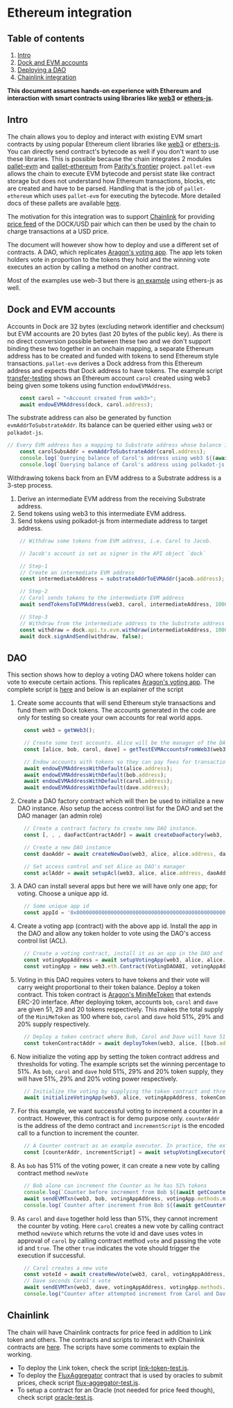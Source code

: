 # Ethereum integration
## Table of contents
1. [Intro](#intro)
1. [Dock and EVM accounts](#dock-and-evm-accounts)
1. [Deploying a DAO](#dao)
1. [Chainlink integration](#chainlink)


**This document assumes hands-on experience with Ethereum and interaction with smart contracts using libraries like [web3](https://github.com/ChainSafe/web3.js) or [ethers-js](https://github.com/ethers-io/ethers.js).**

## Intro
 The chain allows you to deploy and interact with existing EVM smart contracts by using popular Ethereum client libraries like [web3](https://github.com/ChainSafe/web3.js) or [ethers-js](https://github.com/ethers-io/ethers.js).
 You can directly send contract's bytecode as well if you don't want to use these libraries. This is possible because the chain integrates 2 modules [pallet-evm](https://github.com/paritytech/frontier/tree/master/frame/evm) and [pallet-ethereum](https://github.com/paritytech/frontier/tree/master/frame/ethereum) from [Parity's frontier](https://github.com/paritytech/frontier) project.
 `pallet-evm` allows the chain to execute EVM bytecode and persist state like contract storage but does not understand how Ethereum transactions, blocks, etc are created and have to be parsed. Handling that is the job of `pallet-ethereum` which uses `pallet-evm` for executing the bytecode. More detailed docs of these pallets are available [here](https://github.com/paritytech/frontier/tree/master/docs/frame).

The motivation for this integration was to support [Chainlink](https://chain.link/) for providing [price feed](https://docs.chain.link/docs/using-chainlink-reference-contracts) of the DOCK/USD pair which can then be used by the chain to charge transactions at a USD price.

The document will however show how to deploy and use a different set of contracts. A DAO, which replicates [Aragon's voting app](https://github.com/aragon/aragon-apps/tree/master/apps/voting). The app lets token holders vote in proportion to the tokens they hold and the winning vote executes an action by calling a method on another contract.

Most of the examples use web-3 but there is [an example](../../scripts/eth/with-ethers.js) using ethers-js as well.


## Dock and EVM accounts
Accounts in Dock are 32 bytes (excluding network identifier and checksum) but EVM accounts are 20 bytes (last 20 bytes of the public key). As there is no direct conversion possible between these two and we don't support
binding these two together in an onchain mapping, a separate Ethereum address has to be created and funded with tokens to send Ethereum style transactions. `pallet-evm` derives a Dock address from this Ethereum address
and expects that Dock address to have tokens. The example script [transfer-testing](../../scripts/eth/transfer-testing.js) shows an Ethereum account `carol` created using web3 being given some tokens using function `endowEVMAddress`.
```js
    const carol = "<Account created from web3>";
    await endowEVMAddress(dock, carol.address);
```

The substrate address can also be generated by function `evmAddrToSubstrateAddr`. Its balance can be queried either using `web3` or `polkadot-js`.
```js
// Every EVM address has a mapping to Substrate address whose balance is deducted for fee when the EVM address does a transaction.
    const carolSubsAddr = evmAddrToSubstrateAddr(carol.address);
    console.log(`Querying balance of Carol's address using web3 ${(await web3.eth.getBalance(carol.address))}`);
    console.log(`Querying balance of Carol's address using polkadot-js ${(await getBalance(dock.api, carolSubsAddr, false))}`);
```

Withdrawing tokens back from an EVM address to a Substrate address is a 3-step process.
1. Derive an intermediate EVM address from the receiving Substrate address.
2. Send tokens using web3 to this intermediate EVM address.
3. Send tokens using polkadot-js from intermediate address to target address.

```js
    // Withdraw some tokens from EVM address, i.e. Carol to Jacob.

    // Jacob's account is set as signer in the API object `dock`

    // Step-1
    // Create an intermediate EVM address
    const intermediateAddress = substrateAddrToEVMAddr(jacob.address);

    // Step-2
    // Carol sends tokens to the intermediate EVM address
    await sendTokensToEVMAddress(web3, carol, intermediateAddress, 1000);

    // Step-3
    // Withdraw from the intermediate address to the Substrate address sending this transaction, i.e. Jacob
    const withdraw = dock.api.tx.evm.withdraw(intermediateAddress, 1000);
    await dock.signAndSend(withdraw, false);
```

## DAO
This section shows how to deploy a voting DAO where tokens holder can vote to execute certain actions. This replicates [Aragon's voting app](https://github.com/aragon/aragon-apps/tree/master/apps/voting).
The complete script is [here](../../scripts/eth/dao/voting-dao-test.js) and below is an explainer of the script

1. Create some accounts that will send Ethereum style transactions and fund them with Dock tokens. The accounts generated in the code are only for testing
   so create your own accounts for real world apps.
    ```js
      const web3 = getWeb3();

      // Create some test accounts. Alice will be the manager of the DAO while Bob, Carol and Dave will be voters.
      const [alice, bob, carol, dave] = getTestEVMAccountsFromWeb3(web3);

      // Endow accounts with tokens so they can pay fees for transactions
      await endowEVMAddressWithDefault(alice.address);
      await endowEVMAddressWithDefault(bob.address);
      await endowEVMAddressWithDefault(carol.address);
      await endowEVMAddressWithDefault(dave.address);
    ```

1. Create a DAO factory contract which will then be used to initialize a new DAO instance. Also setup the access control list for the DAO and set the DAO manager (an admin role)
    ```js
      // Create a contract factory to create new DAO instance.
      const [, , , daoFactContractAddr] = await createDaoFactory(web3, alice);

      // Create a new DAO instance
      const daoAddr = await createNewDao(web3, alice, alice.address, daoFactContractAddr);

      // Set access control and set Alice as DAO's manager
      const aclAddr = await setupAcl(web3, alice, alice.address, daoAddr);
    ```

1. A DAO can install several apps but here we will have only one app; for voting. Choose a unique app id.
    ```js
      // Some unique app id
      const appId = '0x0000000000000000000000000000000000000000000000000000000000000100';
    ```

1. Create a voting app (contract) with the above app id. Install the app in the DAO and allow any token holder to vote using the DAO's access control list (ACL).
    ```js
      // Create a voting contract, install it as an app in the DAO and allow any token holder to vote
      const votingAppAddress = await setupVotingApp(web3, alice, alice.address, appId, daoAddr, aclAddr);
      const votingApp = new web3.eth.Contract(VotingDAOABI, votingAppAddress);
    ```

1. Voting in this DAO requires voters to have tokens and their vote will carry weight proportional to their token balance. Deploy a token contract. This token contract is
   [Aragon's MiniMeToken](https://github.com/aragon/minime/blob/master/contracts/MiniMeToken.sol) that extends ERC-20 interface. After deploying token, accounts `bob`, `carol`
   and `dave` are given 51, 29 and 20 tokens respectively. This makes the total supply of the `MiniMeToken` as 100 where `bob`, `carol` and `dave` hold 51%, 29% and 20% supply
   respectively.
    ```js
      // Deploy a token contract where Bob, Carol and Dave will have 51%, 29% and 20% tokens as thus proportional voting power.
      const tokenContractAddr = await deployToken(web3, alice, [[bob.address, 51], [carol.address, 29], [dave.address, 20]]);
    ```

1. Now initialize the voting app by setting the token contract address and thresholds for voting. The example scripts set the winning percentage to 51%.
   As `bob`, `carol` and `dave` hold 51%, 29% and 20% token supply, they will have 51%, 29% and 20% voting power respectively.
    ```js
      // Initialize the voting by supplying the token contract and thresholds for voting.
      await initializeVotingApp(web3, alice, votingAppAddress, tokenContractAddr);
    ```

1. For this example, we want successful voting to increment a counter in a contract. However, this contract is for demo purpose only. `counterAddr` is the
   address of the demo contract and `incrementScript` is the encoded call to a function to increment the counter.
    ```js
      // A Counter contract as an example executor. In practice, the executor methods will only allow calls by the voting contract.
      const [counterAddr, incrementScript] = await setupVotingExecutor(web3, alice);
    ```

1. As `bob` has 51% of the voting power, it can create a new vote by calling contract method `newVote`
    ```js
      // Bob alone can increment the Counter as he has 51% tokens
      console.log(`Counter before increment from Bob ${(await getCounter(web3, counterAddr))}`);
      await sendEVMTxn(web3, bob, votingAppAddress, votingApp.methods.newVote(incrementScript, '').encodeABI());
      console.log(`Counter after increment from Bob ${(await getCounter(web3, counterAddr))}`);
    ```

1. As `carol` and `dave` together hold less than 51%, they cannot increment the counter by voting. Here `carol` creates a new vote by calling contract
   method `newVote` which returns the vote id and dave uses votes in approval of `carol` by calling contract method `vote` and passing the vote id and `true`.
   The other `true` indicates the vote should trigger the execution if successful.
    ```js
      // Carol creates a new vote
      const voteId = await createNewVote(web3, carol, votingAppAddress, incrementScript);
      // Dave seconds Carol's vote
      await sendEVMTxn(web3, dave, votingAppAddress, votingApp.methods.vote(voteId, true, true).encodeABI());
      console.log("Counter after attempted increment from Carol and Dave. Counter will not change as Bob and Carol don't have enough voting power");
    ```

## Chainlink
The chain will have Chainlink contracts for price feed in addition to Link token and others. The contracts and scripts to interact with Chainlink contracts
are [here](../../scripts/eth/chainlink). The scripts have some comments to explain the working.

- To deploy the Link token, check the script [link-token-test.js](../../scripts/eth/chainlink/link-token-test.js).
- To deploy the [FluxAggregator](https://github.com/smartcontractkit/chainlink/blob/develop/evm-contracts/src/v0.6/FluxAggregator.sol) contract that is used by oracles to submit prices, check script [flux-aggegator-test.js](../../scripts/eth/chainlink/flux-aggegator-test.js).
- To setup a contract for an Oracle (not needed for price feed though), check script  [oracle-test.js](../../scripts/eth/chainlink/oracle-test.js).
